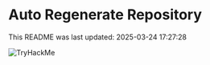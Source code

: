 # Auto Regenerate Repository

This README was last updated: 2025-03-24 17:27:28

 ![TryHackMe](https://tryhackme.com/badge/533634)